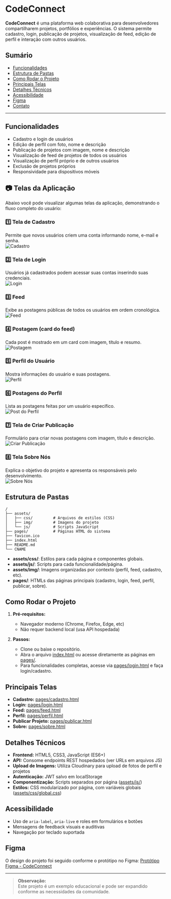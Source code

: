 # CodeConnect

**CodeConnect** é uma plataforma web colaborativa para desenvolvedores compartilharem projetos, portfólios e experiências. O sistema permite cadastro, login, publicação de projetos, visualização de feed, edição de perfil e interação com outros usuários.

## Sumário

- [Funcionalidades](#funcionalidades)
- [Estrutura de Pastas](#estrutura-de-pastas)
- [Como Rodar o Projeto](#como-rodar-o-projeto)
- [Principais Telas](#principais-telas)
- [Detalhes Técnicos](#detalhes-técnicos)
- [Acessibilidade](#acessibilidade)
- [Figma](#figma)
- [Contato](#contato)

---

## Funcionalidades

- Cadastro e login de usuários
- Edição de perfil com foto, nome e descrição
- Publicação de projetos com imagem, nome e descrição
- Visualização de feed de projetos de todos os usuários
- Visualização de perfil próprio e de outros usuários
- Exclusão de projetos próprios
- Responsividade para dispositivos móveis


## 📷 Telas da Aplicação

Abaixo você pode visualizar algumas telas da aplicação, demonstrando o fluxo completo do usuário:

### 1️⃣ Tela de Cadastro  
Permite que novos usuários criem uma conta informando nome, e-mail e senha.  
![Cadastro](./demo/cadastro.png)

### 2️⃣ Tela de Login  
Usuários já cadastrados podem acessar suas contas inserindo suas credenciais.  
![Login](./demo/login.png)

### 3️⃣ Feed  
Exibe as postagens públicas de todos os usuários em ordem cronológica.  
![Feed](./demo/feed.png)

### 4️⃣ Postagem (card do feed)  
Cada post é mostrado em um card com imagem, título e resumo.  
![Postagem](./demo/detalhes_post.png)

### 5️⃣ Perfil do Usuário  
Mostra informações do usuário e suas postagens.  
![Perfil](./demo/perfil.png)

### 6️⃣ Postagens do Perfil  
Lista as postagens feitas por um usuário específico.  
![Post do Perfil](./demo/post_perfil.png)

### 7️⃣ Tela de Criar Publicação  
Formulário para criar novas postagens com imagem, título e descrição.  
![Criar Publicação](./demo/postagem.png)

### 8️⃣ Tela Sobre Nós  
Explica o objetivo do projeto e apresenta os responsáveis pelo desenvolvimento.  
![Sobre Nós](./demo/sobre.png)



## Estrutura de Pastas

```
/
├── assets/
│   ├── css/         # Arquivos de estilos (CSS)
│   ├── img/         # Imagens do projeto
│   └── js/          # Scripts JavaScript
├── pages/           # Páginas HTML do sistema
├── favicon.ico
├── index.html
├── README.md
└── CNAME
```

- **assets/css/**: Estilos para cada página e componentes globais.
- **assets/js/**: Scripts para cada funcionalidade/página.
- **assets/img/**: Imagens organizadas por contexto (perfil, feed, cadastro, etc).
- **pages/**: HTMLs das páginas principais (cadastro, login, feed, perfil, publicar, sobre).

## Como Rodar o Projeto

1. **Pré-requisitos:**  
   - Navegador moderno (Chrome, Firefox, Edge, etc)
   - Não requer backend local (usa API hospedada)

2. **Passos:**
   - Clone ou baixe o repositório.
   - Abra o arquivo [index.html](index.html) ou acesse diretamente as páginas em [pages/](pages/).
   - Para funcionalidades completas, acesse via [pages/login.html](pages/login.html) e faça login/cadastro.

## Principais Telas

- **Cadastro:** [pages/cadastro.html](pages/cadastro.html)
- **Login:** [pages/login.html](pages/login.html)
- **Feed:** [pages/feed.html](pages/feed.html)
- **Perfil:** [pages/perfil.html](pages/perfil.html)
- **Publicar Projeto:** [pages/publicar.html](pages/publicar.html)
- **Sobre:** [pages/sobre.html](pages/sobre.html)

## Detalhes Técnicos

- **Frontend:** HTML5, CSS3, JavaScript (ES6+)
- **API:** Consome endpoints REST hospedados (ver URLs em arquivos JS)
- **Upload de Imagens:** Utiliza Cloudinary para upload de fotos de perfil e projetos
- **Autenticação:** JWT salvo em localStorage
- **Componentização:** Scripts separados por página ([assets/js/](assets/js/))
- **Estilos:** CSS modularizado por página, com variáveis globais ([assets/css/global.css](assets/css/global.css))

## Acessibilidade

- Uso de `aria-label`, `aria-live` e roles em formulários e botões
- Mensagens de feedback visuais e auditivas
- Navegação por teclado suportada

## Figma

O design do projeto foi seguido conforme o protótipo no Figma:
[Protótipo Figma - CodeConnect](https://www.figma.com/proto/YcKgQqPtXEqOVeU7jMmiA9/CodeConnect?node-id=2398-2577&p=f&t=Uy0vL6EahNo8WGqe-1&scaling=min-zoom&content-scaling=fixed&page-id=155%3A3098)


---

> **Observação:**  
> Este projeto é um exemplo educacional e pode ser expandido conforme as necessidades da comunidade.
